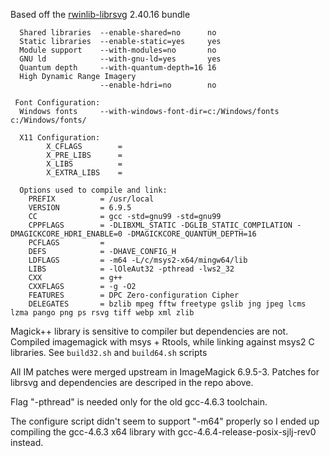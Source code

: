 Based off the [rwinlib-librsvg](https://github.com/rwinlib/rsvg) 2.40.16 bundle

```
  Shared libraries  --enable-shared=no		no
  Static libraries  --enable-static=yes		yes
  Module support    --with-modules=no		no
  GNU ld            --with-gnu-ld=yes		yes
  Quantum depth     --with-quantum-depth=16	16
  High Dynamic Range Imagery
                    --enable-hdri=no		no

 Font Configuration:
  Windows fonts     --with-windows-font-dir=c:/Windows/fonts	c:/Windows/fonts/

  X11 Configuration:
        X_CFLAGS        = 
        X_PRE_LIBS      = 
        X_LIBS          = 
        X_EXTRA_LIBS    = 

  Options used to compile and link:
    PREFIX          = /usr/local
    VERSION         = 6.9.5
    CC              = gcc -std=gnu99 -std=gnu99
    CPPFLAGS        = -DLIBXML_STATIC -DGLIB_STATIC_COMPILATION -DMAGICKCORE_HDRI_ENABLE=0 -DMAGICKCORE_QUANTUM_DEPTH=16
    PCFLAGS         = 
    DEFS            = -DHAVE_CONFIG_H
    LDFLAGS         = -m64 -L/c/msys2-x64/mingw64/lib
    LIBS            = -lOleAut32 -pthread -lws2_32
    CXX             = g++
    CXXFLAGS        = -g -O2
    FEATURES        = DPC Zero-configuration Cipher
    DELEGATES       = bzlib mpeg fftw freetype gslib jng jpeg lcms lzma pango png ps rsvg tiff webp xml zlib                    
```

Magick++ library is sensitive to compiler but dependencies are not. 
Compiled imagemagick with msys + Rtools, while linking against msys2 
C libraries. See `build32.sh` and `build64.sh` scripts

All IM patches were merged upstream in ImageMagick 6.9.5-3. 
Patches for librsvg and dependencies are descriped in the repo above.

Flag "-pthread" is needed only for the old gcc-4.6.3 toolchain.

The configure script didn't seem to support "-m64" properly so I ended up compiling
the gcc-4.6.3 x64 library with gcc-4.6.4-release-posix-sjlj-rev0 instead.

